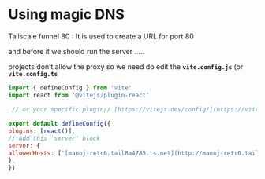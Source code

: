# Using magic DNS

Tailscale funnel 80 : It is used to create a URL for port 80

and before it we should run the server …..

projects don’t allow the proxy so we need do edit the **`vite.config.js`** (or **`vite.config.ts`**    

```jsx
import { defineConfig } from 'vite'
import react from '@vitejs/plugin-react'

 // or your specific plugin// [https://vitejs.dev/config/](https://vitejs.dev/config/)
 
export default defineConfig({
plugins: [react()],
// Add this 'server' block
server: {
allowedHosts: ['[manoj-retr0.tail8a4785.ts.net](http://manoj-retr0.tail8a4785.ts.net/)'],
},
})
```